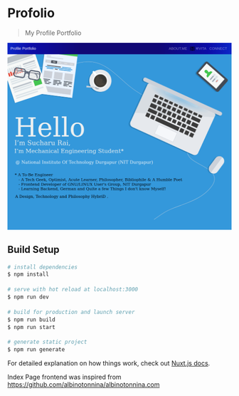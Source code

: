 # Profolio

> My Profile Portfolio

![My Profile](./static/Markup.png)

## Build Setup

```bash
# install dependencies
$ npm install

# serve with hot reload at localhost:3000
$ npm run dev

# build for production and launch server
$ npm run build
$ npm run start

# generate static project
$ npm run generate
```

For detailed explanation on how things work, check out [Nuxt.js docs](https://nuxtjs.org).

Index Page frontend was inspired from https://github.com/albinotonnina/albinotonnina.com
